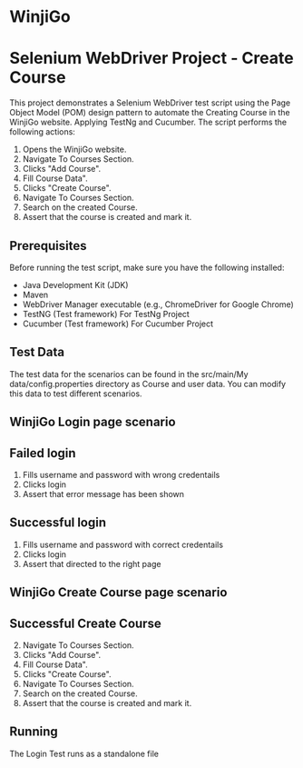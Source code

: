 # WinjiGo
# Selenium WebDriver Project - Create Course

This project demonstrates a Selenium WebDriver test script using the Page Object Model (POM) design pattern to automate the Creating Course in the WinjiGo website. Applying TestNg and Cucumber.
The script performs the following actions:

1. Opens the WinjiGo website.
2. Navigate To Courses Section.
3. Clicks "Add Course".
4. Fill Course Data".
5. Clicks "Create Course".
6. Navigate To Courses Section.
7. Search on the created Course.
8. Assert that the course is created and mark it.

## Prerequisites

Before running the test script, make sure you have the following installed:

- Java Development Kit (JDK)
- Maven
- WebDriver Manager executable (e.g., ChromeDriver for Google Chrome)
- TestNG (Test framework) For TestNg Project
- Cucumber (Test framework) For Cucumber Project
  
## Test Data
The test data for the scenarios can be found in the src/main/My data/config.properties directory as Course and user data. You can modify this data to test different scenarios.

## WinjiGo Login page scenario 
## Failed login 
1. Fills username and password with wrong credentails 
2. Clicks login
3. Assert that error message has been shown
    
## Successful login
1. Fills username and password with correct credentails 
2. Clicks login
3. Assert that directed to the right page


## WinjiGo Create Course page scenario 
## Successful Create Course
2. Navigate To Courses Section.
3. Clicks "Add Course".
4. Fill Course Data".
5. Clicks "Create Course".
6. Navigate To Courses Section.
7. Search on the created Course.
8. Assert that the course is created and mark it.


## Running 
The Login Test runs as a standalone file
